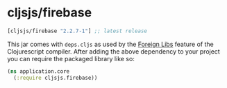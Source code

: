 # cljsjs/firebase

[](dependency)
```clojure
[cljsjs/firebase "2.2.7-1"] ;; latest release
```
[](/dependency)

This jar comes with `deps.cljs` as used by the [Foreign Libs][flibs] feature
of the Clojurescript compiler. After adding the above dependency to your project
you can require the packaged library like so:

```clojure
(ns application.core
  (:require cljsjs.firebase))
```

[flibs]: https://github.com/clojure/clojurescript/wiki/Packaging-Foreign-Dependencies
